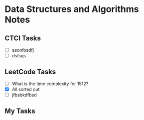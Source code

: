# Data Structures and Algorithms Notes


## CTCI Tasks

- [ ] asonfosdfj
- [ ] dsfsgs

## LeetCode Tasks

- [ ] What is the time complexity for 1512?
- [X] All sorted out
- [ ] jfbsbkdfbsd

## My Tasks
